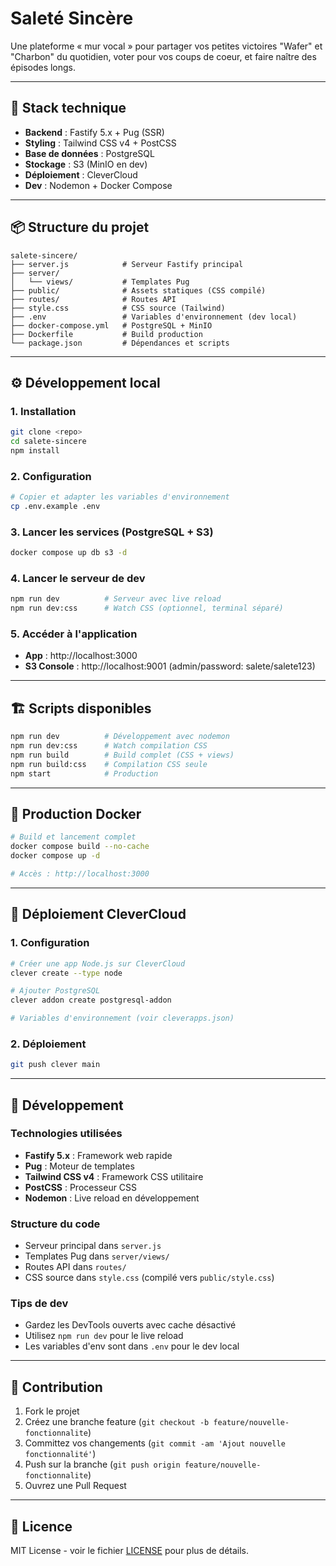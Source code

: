 # Saleté Sincère

Une plateforme « mur vocal » pour partager vos petites victoires "Wafer" et "Charbon" du quotidien, voter pour vos coups de coeur, et faire naître des épisodes longs.

---

## 🚀 Stack technique

- **Backend** : Fastify 5.x + Pug (SSR)
- **Styling** : Tailwind CSS v4 + PostCSS
- **Base de données** : PostgreSQL
- **Stockage** : S3 (MinIO en dev)
- **Déploiement** : CleverCloud
- **Dev** : Nodemon + Docker Compose

---

## 📦 Structure du projet

```
salete-sincere/
├── server.js            # Serveur Fastify principal
├── server/
│   └── views/           # Templates Pug
├── public/              # Assets statiques (CSS compilé)
├── routes/              # Routes API
├── style.css            # CSS source (Tailwind)
├── .env                 # Variables d'environnement (dev local)
├── docker-compose.yml   # PostgreSQL + MinIO
├── Dockerfile           # Build production
└── package.json         # Dépendances et scripts
```

---

## ⚙️ Développement local

### 1. Installation
```bash
git clone <repo>
cd salete-sincere
npm install
```

### 2. Configuration
```bash
# Copier et adapter les variables d'environnement
cp .env.example .env
```

### 3. Lancer les services (PostgreSQL + S3)
```bash
docker compose up db s3 -d
```

### 4. Lancer le serveur de dev
```bash
npm run dev          # Serveur avec live reload
npm run dev:css      # Watch CSS (optionnel, terminal séparé)
```

### 5. Accéder à l'application
- **App** : http://localhost:3000
- **S3 Console** : http://localhost:9001 (admin/password: salete/salete123)

---

## 🏗️ Scripts disponibles

```bash
npm run dev          # Développement avec nodemon
npm run dev:css      # Watch compilation CSS
npm run build        # Build complet (CSS + views)
npm run build:css    # Compilation CSS seule
npm start            # Production
```

---

## 🐳 Production Docker

```bash
# Build et lancement complet
docker compose build --no-cache
docker compose up -d

# Accès : http://localhost:3000
```

---

## 🚀 Déploiement CleverCloud

### 1. Configuration
```bash
# Créer une app Node.js sur CleverCloud
clever create --type node

# Ajouter PostgreSQL
clever addon create postgresql-addon

# Variables d'environnement (voir cleverapps.json)
```

### 2. Déploiement
```bash
git push clever main
```

---

## 🧪 Développement

### Technologies utilisées
- **Fastify 5.x** : Framework web rapide
- **Pug** : Moteur de templates
- **Tailwind CSS v4** : Framework CSS utilitaire
- **PostCSS** : Processeur CSS
- **Nodemon** : Live reload en développement

### Structure du code
- Serveur principal dans `server.js`
- Templates Pug dans `server/views/`
- Routes API dans `routes/`
- CSS source dans `style.css` (compilé vers `public/style.css`)

### Tips de dev
- Gardez les DevTools ouverts avec cache désactivé
- Utilisez `npm run dev` pour le live reload
- Les variables d'env sont dans `.env` pour le dev local

---

## 🤝 Contribution

1. Fork le projet
2. Créez une branche feature (`git checkout -b feature/nouvelle-fonctionnalite`)
3. Committez vos changements (`git commit -am 'Ajout nouvelle fonctionnalité'`)
4. Push sur la branche (`git push origin feature/nouvelle-fonctionnalite`)
5. Ouvrez une Pull Request

---

## 📄 Licence

MIT License - voir le fichier [LICENSE](LICENSE) pour plus de détails.

